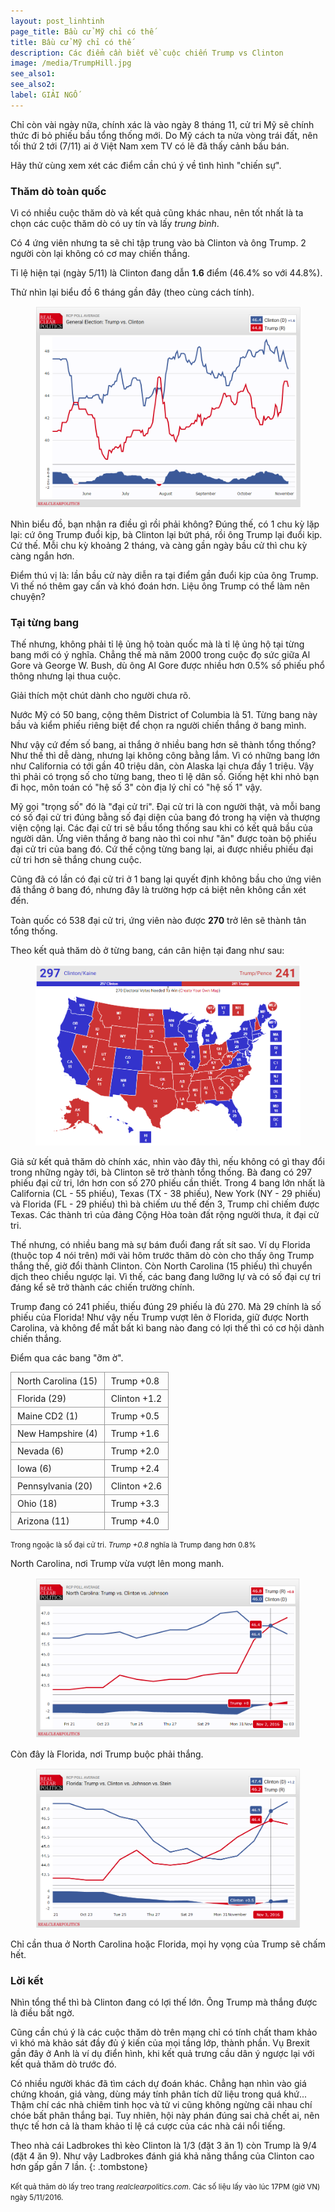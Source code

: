 ```yaml
---
layout: post_linhtinh
page_title: Bầu cử Mỹ chỉ có thế
title: Bầu cử Mỹ chỉ có thế
description: Các điểm cần biết về cuộc chiến Trump vs Clinton
image: /media/TrumpHill.jpg
see_also1: 
see_also2: 
label: GIẢI NGỐ
---
```


Chỉ còn vài ngày nữa, chính xác là vào ngày 8 tháng 11, cử tri Mỹ sẽ chính thức đi bỏ phiếu bầu tổng thống mới. Do Mỹ cách ta nửa vòng trái đất, nên tối thứ 2 tới (7/11) ai ở Việt Nam xem TV có lẽ đã thấy cảnh bầu bán.

Hãy thử cùng xem xét các điểm cần chú ý về tình hình "chiến sự".

### Thăm dò toàn quốc

Vì có nhiều cuộc thăm dò và kết quả cũng khác nhau, nên tốt nhất là ta chọn các cuộc thăm dò có uy tín và lấy _trung bình_.

Có 4 ứng viên nhưng ta sẽ chỉ tập trung vào bà Clinton và ông Trump. 2 người còn lại không có cơ may chiến thắng.

Tỉ lệ hiện tại (ngày 5/11) là Clinton đang dẫn __1.6__ điểm (46.4% so với 44.8%).

Thử nhìn lại biểu đồ 6 tháng gần đây (theo cùng cách tính).

<figure>
  <div class="img-container" data-src="/media/poll.png" data-alt="Kết quả thăm dò toàn quốc">
  <noscript><img src="/media/poll.png" alt="Kết quả thăm dò toàn quốc"></noscript>
  </div>
</figure>

Nhìn biểu đồ, bạn nhận ra điều gì rồi phải không? Đúng thế, có 1 chu kỳ lặp lại: cứ ông Trump đuổi kịp, bà Clinton lại bứt phá, rồi ông Trump lại đuổi kịp. Cứ thế. Mỗi chu kỳ khoảng 2 tháng, và càng gần ngày bầu cử thì chu kỳ càng ngắn hơn.

Điểm thú vị là: lần bầu cử này diễn ra tại điểm gần đuổi kịp của ông Trump. Vì thế nó thêm gay cấn và khó đoán hơn. Liệu ông Trump có thể làm nên chuyện?

### Tại từng bang

Thế nhưng, không phải tỉ lệ ủng hộ toàn quốc mà là tỉ lệ ủng hộ tại từng bang mới có ý nghĩa. Chẳng thế mà năm 2000 trong cuộc đọ sức giữa Al Gore và George W. Bush, dù ông Al Gore được nhiều hơn 0.5% số phiếu phổ thông nhưng lại thua cuộc.

Giải thích một chút dành cho người chưa rõ.

Nước Mỹ có 50 bang, cộng thêm District of Columbia là 51. Từng bang này bầu và kiểm phiếu riêng biệt để chọn ra người chiến thắng ở bang mình.

Như vậy cứ đếm số bang, ai thắng ở nhiều bang hơn sẽ thành tổng thống? Như thế thì dễ dàng, nhưng lại không công bằng lắm. Vì có những bang lớn như California có tới gần 40 triệu dân, còn Alaska lại chưa đầy 1 triệu. Vậy thì phải có trọng số cho từng bang, theo tỉ lệ dân số. Giống hệt khi nhỏ bạn đi học, môn toán có "hệ số 3" còn địa lý chỉ có "hệ số 1" vậy.

Mỹ gọi "trọng số" đó là "đại cử tri". Đại cử tri là con người thật, và mỗi bang có số đại cử tri đúng bằng số đại diện của bang đó trong hạ viện và thượng viện cộng lại. Các đại cử tri sẽ bầu tổng thống sau khi có kết quả bầu của người dân. Ứng viên thắng ở bang nào thì coi như "ăn" được toàn bộ phiếu đại cử tri của bang đó. Cứ thế cộng từng bang lại, ai được nhiều phiếu đại cử tri hơn sẽ thắng chung cuộc.

<div class="note-light-blue" style="margin-bottom:15px">
Cũng đã có lần có đại cử tri ở 1 bang lại quyết định không bầu cho ứng viên đã thắng ở bang đó, nhưng đây là trường hợp cá biệt nên không cần xét đến.
</div>

Toàn quốc có 538 đại cử tri, ứng viên nào được __270__ trở lên sẽ thành tân tổng thống.

Theo kết quả thăm dò ở từng bang, cán cân hiện tại đang như sau:

<figure>
  <div class="img-container" data-src="/media/electors.png" data-alt="Kết quả theo số phiếu đại cử tri">
  <noscript><img src="/media/electors.png" alt="Kết quả theo số phiếu đại cử tri"></noscript>
  </div>
</figure>

Giả sử kết quả thăm dò chính xác, nhìn vào đây thì, nếu không có gì thay đổi trong những ngày tới, bà Clinton sẽ trở thành tổng thống. Bà đang có 297 phiếu đại cử tri, lớn hơn con số 270 phiếu cần thiết. Trong 4 bang lớn nhất là California (CL - 55 phiếu), Texas (TX - 38 phiếu), New York (NY - 29 phiếu) và Florida (FL - 29 phiếu) thì bà chiếm ưu thế đến 3, Trump chỉ chiếm được Texas. Các thành trì của đảng Cộng Hòa toàn đất rộng người thưa, ít đại cử tri.

Thế nhưng, có nhiều bang mà sự bám đuổi đang rất sít sao. Ví dụ Florida (thuộc top 4 nói trên) mới vài hôm trước thăm dò còn cho thấy ông Trump thắng thế, giờ đổi thành Clinton. Còn North Carolina (15 phiếu) thì chuyển dịch theo chiều ngược lại. Vì thế, các bang đang lưỡng lự và có số đại cự tri đáng kể sẽ trở thành các chiến trường chính.

Trump đang có 241 phiếu, thiếu đúng 29 phiếu là đủ 270. Mà 29 chính là số phiếu của Florida! Như vậy nếu Trump vượt lên ở Florida, giữ được North Carolina, và không để mất bất kì bang nào đang có lợi thế thì có cơ hội dành chiến thắng.

Điểm qua các bang "ỡm ờ".

<style scoped>
#ptable { 
    border-spacing: 0;
    border-collapse: collapse;
	margin-bottom: 8px;
}
#ptable td {
	border: 1px solid #999;
	padding: 5px 10px;
}
</style>

<table id="ptable">
<tr><td>North Carolina (15)</td><td>Trump +0.8</td></tr>
<tr><td>Florida (29)</td><td>Clinton +1.2</td></tr>
<tr><td>Maine CD2 (1)</td><td>Trump +0.5</td></tr>
<tr><td>New Hampshire (4)</td><td>Trump +1.6</td></tr>
<tr><td>Nevada (6)</td><td>Trump +2.0</td></tr>
<tr><td>Iowa (6)</td><td>Trump +2.4</td></tr>
<tr><td>Pennsylvania (20)</td><td>Clinton +2.6</td></tr>
<tr><td>Ohio (18)</td><td>Trump +3.3</td></tr>
<tr><td>Arizona (11)</td><td>Trump +4.0</td></tr>
</table>

<small>Trong ngoặc là số đại cử tri. <i>Trump +0.8</i> nghĩa là Trump đang hơn 0.8%</small>

North Carolina, nơi Trump vừa vượt lên mong manh.
<figure>
  <div class="img-container" data-src="/media/carolina.png" data-alt="Thăm dò ở North Carolina">
  <noscript><img src="/media/carolina.png" alt="Thăm dò ở North Carolina"></noscript>
  </div>
</figure>

Còn đây là Florida, nơi Trump buộc phải thắng.
<figure>
  <div class="img-container" data-src="/media/florida.png" data-alt="Thăm dò ở Florida">
  <noscript><img src="/media/florida.png" alt="Thăm dò ở Florida"></noscript>
  </div>
</figure>

Chỉ cần thua ở North Carolina hoặc Florida, mọi hy vọng của Trump sẽ chấm hết.

### Lời kết

Nhìn tổng thể thì bà Clinton đang có lợi thế lớn. Ông Trump mà thắng được là điều bất ngờ.

Cũng cần chú ý là các cuộc thăm dò trên mạng chỉ có tính chất tham khảo vì khó mà khảo sát đầy đủ ý kiến của mọi tầng lớp, thành phần. Vụ Brexit gần đây ở Anh là ví dụ điển hình, khi kết quả trưng cầu dân ý ngược lại với kết quả thăm dò trước đó.

Có nhiều người khác đã tìm cách dự đoán khác. Chẳng hạn nhìn vào giá chứng khoán, giá vàng, dùng máy tính phân tích dữ liệu trong quá khứ... Thậm chí các nhà chiêm tinh học và tử vi cũng không ngừng cãi nhau chí chóe bất phân thắng bại. Tuy nhiên, hội này phán đúng sai chả chết ai, nên thực tế hơn cả là tham khảo tỉ lệ cá cược của các nhà cái nổi tiếng.

Theo nhà cái Ladbrokes thì kèo Clinton là 1/3 (đặt 3 ăn 1) còn Trump là 9/4 (đặt 4 ăn 9). Như vậy Ladbrokes đánh giá khả năng thắng của Clinton cao hơn gấp gần 7 lần.
{: .tombstone}

<small>Kết quả thăm dò lấy treo trang <i>realclearpolitics.com</i>. Các số liệu lấy vào lúc 17PM (giờ VN) ngày 5/11/2016.</small>